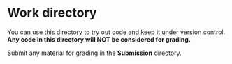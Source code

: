 # Work directory

You can use this directory to try out code and keep it under version
control. **Any code in this directory will NOT be considered for
grading.**

Submit any material for grading in the **Submission** directory.


